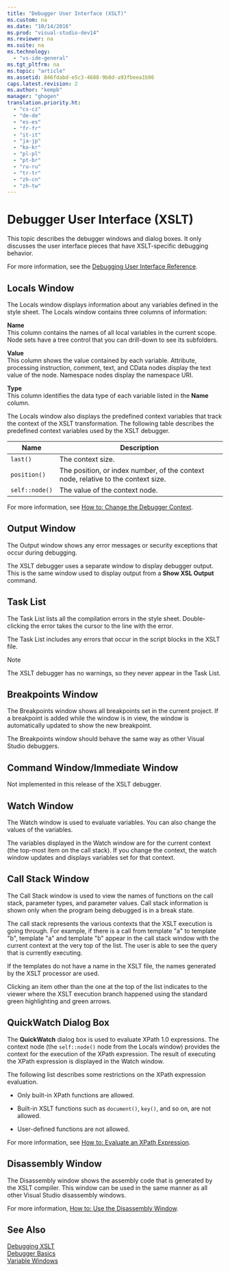```yaml
---
title: "Debugger User Interface (XSLT)"
ms.custom: na
ms.date: "10/14/2016"
ms.prod: "visual-studio-dev14"
ms.reviewer: na
ms.suite: na
ms.technology: 
  - "vs-ide-general"
ms.tgt_pltfrm: na
ms.topic: "article"
ms.assetid: 846fdabd-e5c3-4688-9b0d-a93fbeea1b96
caps.latest.revision: 2
ms.author: "kempb"
manager: "ghogen"
translation.priority.ht: 
  - "cs-cz"
  - "de-de"
  - "es-es"
  - "fr-fr"
  - "it-it"
  - "ja-jp"
  - "ko-kr"
  - "pl-pl"
  - "pt-br"
  - "ru-ru"
  - "tr-tr"
  - "zh-cn"
  - "zh-tw"
---
```

# Debugger User Interface (XSLT)
This topic describes the debugger windows and dialog boxes. It only discusses the user interface pieces that have XSLT-specific debugging behavior.  
  
 For more information, see the [Debugging User Interface Reference](../debugger/debugging-user-interface-reference.md).  
  
## Locals Window  
 The Locals window displays information about any variables defined in the style sheet. The Locals window contains three columns of information:  
  
 **Name**  
 This column contains the names of all local variables in the current scope. Node sets have a tree control that you can drill-down to see its subfolders.  
  
 **Value**  
 This column shows the value contained by each variable. Attribute, processing instruction, comment, text, and CData nodes display the text value of the node. Namespace nodes display the namespace URI.  
  
 **Type**  
 This column identifies the data type of each variable listed in the **Name** column.  
  
 The Locals window also displays the predefined context variables that track the context of the XSLT transformation. The following table describes the predefined context variables used by the XSLT debugger.  
  
|Name|Description|  
|----------|-----------------|  
|`last()`|The context size.|  
|`position()`|The position, or index number, of the context node, relative to the context size.|  
|`self::node()`|The value of the context node.|  
  
 For more information, see [How to: Change the Debugger Context](../Topic/How%20to:%20Change%20the%20Debugger%20Context.md).  
  
## Output Window  
 The Output window shows any error messages or security exceptions that occur during debugging.  
  
 The XSLT debugger uses a separate window to display debugger output. This is the same window used to display output from a **Show XSL Output** command.  
  
## Task List  
 The Task List lists all the compilation errors in the style sheet. Double-clicking the error takes the cursor to the line with the error.  
  
 The Task List includes any errors that occur in the script blocks in the XSLT file.  
  
> [!NOTE]
>  The XSLT debugger has no warnings, so they never appear in the Task List.  
  
## Breakpoints Window  
 The Breakpoints window shows all breakpoints set in the current project. If a breakpoint is added while the window is in view, the window is automatically updated to show the new breakpoint.  
  
 The Breakpoints window should behave the same way as other Visual Studio debuggers.  
  
## Command Window/Immediate Window  
 Not implemented in this release of the XSLT debugger.  
  
## Watch Window  
 The Watch window is used to evaluate variables. You can also change the values of the variables.  
  
 The variables displayed in the Watch window are for the current context (the top-most item on the call stack). If you change the context, the watch window updates and displays variables set for that context.  
  
## Call Stack Window  
 The Call Stack window is used to view the names of functions on the call stack, parameter types, and parameter values. Call stack information is shown only when the program being debugged is in a break state.  
  
 The call stack represents the various contexts that the XSLT execution is going through. For example, if there is a call from template "a" to template "b", template "a" and template "b" appear in the call stack window with the current context at the very top of the list. The user is able to see the query that is currently executing.  
  
 If the templates do not have a name in the XSLT file, the names generated by the XSLT processor are used.  
  
 Clicking an item other than the one at the top of the list indicates to the viewer where the XSLT execution branch happened using the standard green highlighting and green arrows.  
  
## QuickWatch Dialog Box  
 The **QuickWatch** dialog box is used to evaluate XPath 1.0 expressions. The context node (the `self::node()` node from the Locals window) provides the context for the execution of the XPath expression. The result of executing the XPath expression is displayed in the Watch window.  
  
 The following list describes some restrictions on the XPath expression evaluation.  
  
-   Only built-in XPath functions are allowed.  
  
-   Built-in XSLT functions such as `document()`, `key()`, and so on, are not allowed.  
  
-   User-defined functions are not allowed.  
  
 For more information, see [How to: Evaluate an XPath Expression](../reference/how-to--evaluate-an-xpath-expression.md).  
  
## Disassembly Window  
 The Disassembly window shows the assembly code that is generated by the XSLT compiler. This window can be used in the same manner as all other Visual Studio disassembly windows.  
  
 For more information, [How to: Use the Disassembly Window](../debugger/how-to--use-the-disassembly-window.md).  
  
## See Also  
 [Debugging XSLT](../reference/debugging-xslt.md)   
 [Debugger Basics](../debugger/debugger-basics.md)   
 [Variable Windows](../Topic/Variable%20Windows.md)